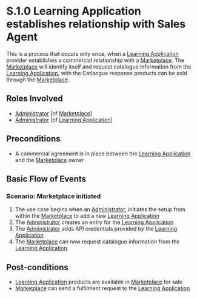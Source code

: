 # S.1.0 Learning Application establishes relationship with Sales Agent

This is a process that occurs only once, when a [Learning Application](../services/learning-application.md) provider establishes a commercial relationship with a [Marketplace](../services/marketplace.md). The [Marketplace](../services/marketplace.md) will identify itself and request catalogue information from the [Learning Application](../services/learning-application.md), with the Catlaogue response products can be sold through the [Marketplace](../services/marketplace.md).

## Roles Involved

  - [Administrator](../roles/administrator.md) [of [Marketplace](../services/marketplace.md)]
  - [Administrator](../roles/administrator) [of [Learning Application](../services/learning-application.md)]

## Preconditions

  - A commercial agreement is in place between the [Learning Application](../services/learning-application.md) and the [Marketplace](../services/marketplace.md) owner

## Basic Flow of Events

### Scenario:  Marketplace initiated

 1. The use case begins when an [Administrator](../roles/administrator.md), initiates the setup from within the [Marketplace](../services/marketplace.md) to add a new [Learning Application](../services/learning-application.md)
 2.	The [Administrator](../roles/administrator.md) creates an entry for the [Learning Application](../services/learning-application.md)
 3.	The [Administrator](../roles/administrator.md) adds API credentials provided by the [Learning Application](../services/learning-application.md)
 4.	The [Marketplace](../services/marketplace.md) can now request catalogue information from the [Learning Application](../services/learning-application.md).

## Post-conditions

  - [Learning Application](../services/learning-application.md) products are available in [Marketplace](../services/marketplace.md) for sale
  - [Marketplace](../services/marketplace.md) can send a fulfilment request to the [Learning Application](../services/learning-application.md)
